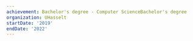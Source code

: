 ```yaml
---
achievement: Bachelor's degree - Computer ScienceBachelor's degree
organization: UHasselt
startDate: '2019'
endDate: '2022'
---
```

